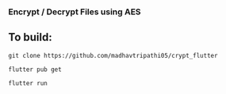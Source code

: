 ### Encrypt / Decrypt Files using AES

## To build:
`git clone https://github.com/madhavtripathi05/crypt_flutter`

`flutter pub get`

`flutter run`